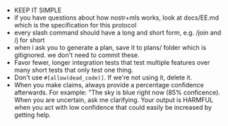 - KEEP IT SIMPLE
- if you have questions about how nostr+mls works, look at docs/EE.md which is the specification for this protocol
- every slash command should have a long and short form, e.g. /join and /j for short
- when i ask you to generate a plan, save it to plans/ folder which is gitignored. we don't need to commit these.
- Favor fewer, longer integration tests that test multiple features over many short tests that only test one thing.
- Don't use `#[allow(dead_code)]`. If we're not using it, delete it.
- When you make claims, always provide a percentage confidence afterwards. For example: "The sky is blue right now (85% conficence). When you are uncertain, ask me clarifying. Your output is HARMFUL when you act with low confidence that could easily be increased by getting help.
